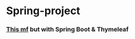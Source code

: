 # Spring-project

### [This mf](https://github.com/GritsH/Epam-Grits-FinalProject) but with Spring Boot & Thymeleaf
